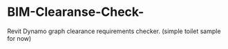 # BIM-Clearanse-Check-
Revit Dynamo graph clearance requirements checker. (simple toilet sample for now) 
